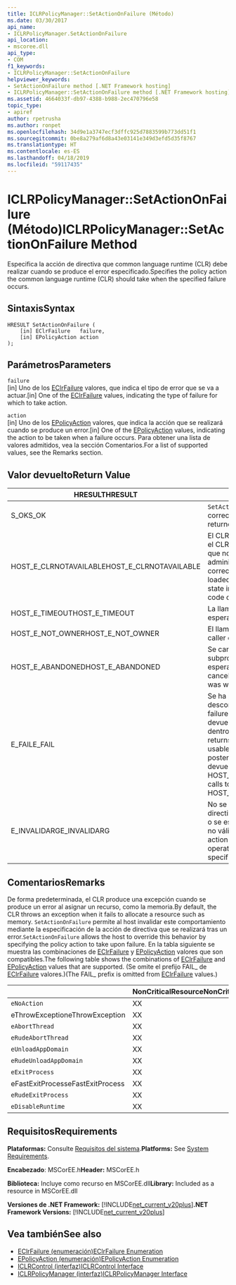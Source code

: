 ```yaml
---
title: ICLRPolicyManager::SetActionOnFailure (Método)
ms.date: 03/30/2017
api_name:
- ICLRPolicyManager.SetActionOnFailure
api_location:
- mscoree.dll
api_type:
- COM
f1_keywords:
- ICLRPolicyManager::SetActionOnFailure
helpviewer_keywords:
- SetActionOnFailure method [.NET Framework hosting]
- ICLRPolicyManager::SetActionOnFailure method [.NET Framework hosting]
ms.assetid: 4664033f-db97-4388-b988-2ec470796e58
topic_type:
- apiref
author: rpetrusha
ms.author: ronpet
ms.openlocfilehash: 34d9e1a3747ecf3dffc925d7883599b773dd51f1
ms.sourcegitcommit: 0be8a279af6d8a43e03141e349d3efd5d35f8767
ms.translationtype: HT
ms.contentlocale: es-ES
ms.lasthandoff: 04/18/2019
ms.locfileid: "59117435"
---
```

# <a name="iclrpolicymanagersetactiononfailure-method"></a><span data-ttu-id="a5a2c-102">ICLRPolicyManager::SetActionOnFailure (Método)</span><span class="sxs-lookup"><span data-stu-id="a5a2c-102">ICLRPolicyManager::SetActionOnFailure Method</span></span>
<span data-ttu-id="a5a2c-103">Especifica la acción de directiva que common language runtime (CLR) debe realizar cuando se produce el error especificado.</span><span class="sxs-lookup"><span data-stu-id="a5a2c-103">Specifies the policy action the common language runtime (CLR) should take when the specified failure occurs.</span></span>  
  
## <a name="syntax"></a><span data-ttu-id="a5a2c-104">Sintaxis</span><span class="sxs-lookup"><span data-stu-id="a5a2c-104">Syntax</span></span>  
  
```  
HRESULT SetActionOnFailure (  
    [in] EClrFailure   failure,  
    [in] EPolicyAction action  
);  
```  
  
## <a name="parameters"></a><span data-ttu-id="a5a2c-105">Parámetros</span><span class="sxs-lookup"><span data-stu-id="a5a2c-105">Parameters</span></span>  
 `failure`  
 <span data-ttu-id="a5a2c-106">[in] Uno de los [EClrFailure](../../../../docs/framework/unmanaged-api/hosting/eclrfailure-enumeration.md) valores, que indica el tipo de error que se va a actuar.</span><span class="sxs-lookup"><span data-stu-id="a5a2c-106">[in] One of the [EClrFailure](../../../../docs/framework/unmanaged-api/hosting/eclrfailure-enumeration.md) values, indicating the type of failure for which to take action.</span></span>  
  
 `action`  
 <span data-ttu-id="a5a2c-107">[in] Uno de los [EPolicyAction](../../../../docs/framework/unmanaged-api/hosting/epolicyaction-enumeration.md) valores, que indica la acción que se realizará cuando se produce un error.</span><span class="sxs-lookup"><span data-stu-id="a5a2c-107">[in] One of the [EPolicyAction](../../../../docs/framework/unmanaged-api/hosting/epolicyaction-enumeration.md) values, indicating the action to be taken when a failure occurs.</span></span> <span data-ttu-id="a5a2c-108">Para obtener una lista de valores admitidos, vea la sección Comentarios.</span><span class="sxs-lookup"><span data-stu-id="a5a2c-108">For a list of supported values, see the Remarks section.</span></span>  
  
## <a name="return-value"></a><span data-ttu-id="a5a2c-109">Valor devuelto</span><span class="sxs-lookup"><span data-stu-id="a5a2c-109">Return Value</span></span>  
  
|<span data-ttu-id="a5a2c-110">HRESULT</span><span class="sxs-lookup"><span data-stu-id="a5a2c-110">HRESULT</span></span>|<span data-ttu-id="a5a2c-111">Descripción</span><span class="sxs-lookup"><span data-stu-id="a5a2c-111">Description</span></span>|  
|-------------|-----------------|  
|<span data-ttu-id="a5a2c-112">S_OK</span><span class="sxs-lookup"><span data-stu-id="a5a2c-112">S_OK</span></span>|<span data-ttu-id="a5a2c-113">`SetActionOnFailure` se devolvió correctamente.</span><span class="sxs-lookup"><span data-stu-id="a5a2c-113">`SetActionOnFailure` returned successfully.</span></span>|  
|<span data-ttu-id="a5a2c-114">HOST_E_CLRNOTAVAILABLE</span><span class="sxs-lookup"><span data-stu-id="a5a2c-114">HOST_E_CLRNOTAVAILABLE</span></span>|<span data-ttu-id="a5a2c-115">El CLR no se ha cargado en un proceso o el CLR se encuentra en un estado en el que no se puede ejecutar código administrado o procesar la llamada correctamente.</span><span class="sxs-lookup"><span data-stu-id="a5a2c-115">The CLR has not been loaded into a process, or the CLR is in a state in which it cannot run managed code or process the call successfully.</span></span>|  
|<span data-ttu-id="a5a2c-116">HOST_E_TIMEOUT</span><span class="sxs-lookup"><span data-stu-id="a5a2c-116">HOST_E_TIMEOUT</span></span>|<span data-ttu-id="a5a2c-117">La llamada ha agotado el tiempo de espera.</span><span class="sxs-lookup"><span data-stu-id="a5a2c-117">The call timed out.</span></span>|  
|<span data-ttu-id="a5a2c-118">HOST_E_NOT_OWNER</span><span class="sxs-lookup"><span data-stu-id="a5a2c-118">HOST_E_NOT_OWNER</span></span>|<span data-ttu-id="a5a2c-119">El llamador no posee el bloqueo.</span><span class="sxs-lookup"><span data-stu-id="a5a2c-119">The caller does not own the lock.</span></span>|  
|<span data-ttu-id="a5a2c-120">HOST_E_ABANDONED</span><span class="sxs-lookup"><span data-stu-id="a5a2c-120">HOST_E_ABANDONED</span></span>|<span data-ttu-id="a5a2c-121">Se canceló un evento mientras un subproceso bloqueado o fibra estaba esperando en ella.</span><span class="sxs-lookup"><span data-stu-id="a5a2c-121">An event was canceled while a blocked thread or fiber was waiting on it.</span></span>|  
|<span data-ttu-id="a5a2c-122">E_FAIL</span><span class="sxs-lookup"><span data-stu-id="a5a2c-122">E_FAIL</span></span>|<span data-ttu-id="a5a2c-123">Se ha producido un error irrecuperable desconocido.</span><span class="sxs-lookup"><span data-stu-id="a5a2c-123">An unknown catastrophic failure occurred.</span></span> <span data-ttu-id="a5a2c-124">Después de un método devuelve E_FAIL, CLR ya no es utilizable dentro del proceso.</span><span class="sxs-lookup"><span data-stu-id="a5a2c-124">After a method returns E_FAIL, the CLR is no longer usable within the process.</span></span> <span data-ttu-id="a5a2c-125">Las llamadas posteriores a métodos de hospedaje devuelven HOST_E_CLRNOTAVAILABLE.</span><span class="sxs-lookup"><span data-stu-id="a5a2c-125">Subsequent calls to hosting methods return HOST_E_CLRNOTAVAILABLE.</span></span>|  
|<span data-ttu-id="a5a2c-126">E_INVALIDARG</span><span class="sxs-lookup"><span data-stu-id="a5a2c-126">E_INVALIDARG</span></span>|<span data-ttu-id="a5a2c-127">No se puede establecer una acción de directiva para la operación especificada, o se especifica una acción de la directiva no válida para la operación.</span><span class="sxs-lookup"><span data-stu-id="a5a2c-127">A policy action cannot be set for the specified operation, or an invalid policy action was specified for the operation.</span></span>|  
  
## <a name="remarks"></a><span data-ttu-id="a5a2c-128">Comentarios</span><span class="sxs-lookup"><span data-stu-id="a5a2c-128">Remarks</span></span>  
 <span data-ttu-id="a5a2c-129">De forma predeterminada, el CLR produce una excepción cuando se produce un error al asignar un recurso, como la memoria.</span><span class="sxs-lookup"><span data-stu-id="a5a2c-129">By default, the CLR throws an exception when it fails to allocate a resource such as memory.</span></span> <span data-ttu-id="a5a2c-130">`SetActionOnFailure` permite al host invalidar este comportamiento mediante la especificación de la acción de directiva que se realizará tras un error.</span><span class="sxs-lookup"><span data-stu-id="a5a2c-130">`SetActionOnFailure` allows the host to override this behavior by specifying the policy action to take upon failure.</span></span> <span data-ttu-id="a5a2c-131">En la tabla siguiente se muestra las combinaciones de [EClrFailure](../../../../docs/framework/unmanaged-api/hosting/eclrfailure-enumeration.md) y [EPolicyAction](../../../../docs/framework/unmanaged-api/hosting/epolicyaction-enumeration.md) valores que son compatibles.</span><span class="sxs-lookup"><span data-stu-id="a5a2c-131">The following table shows the combinations of [EClrFailure](../../../../docs/framework/unmanaged-api/hosting/eclrfailure-enumeration.md) and [EPolicyAction](../../../../docs/framework/unmanaged-api/hosting/epolicyaction-enumeration.md) values that are supported.</span></span> <span data-ttu-id="a5a2c-132">(Se omite el prefijo FAIL_ de [EClrFailure](../../../../docs/framework/unmanaged-api/hosting/eclrfailure-enumeration.md) valores.)</span><span class="sxs-lookup"><span data-stu-id="a5a2c-132">(The FAIL_ prefix is omitted from [EClrFailure](../../../../docs/framework/unmanaged-api/hosting/eclrfailure-enumeration.md) values.)</span></span>  
  
||<span data-ttu-id="a5a2c-133">NonCriticalResource</span><span class="sxs-lookup"><span data-stu-id="a5a2c-133">NonCriticalResource</span></span>|<span data-ttu-id="a5a2c-134">CriticalResource</span><span class="sxs-lookup"><span data-stu-id="a5a2c-134">CriticalResource</span></span>|<span data-ttu-id="a5a2c-135">FatalRuntime</span><span class="sxs-lookup"><span data-stu-id="a5a2c-135">FatalRuntime</span></span>|<span data-ttu-id="a5a2c-136">OrphanedLock</span><span class="sxs-lookup"><span data-stu-id="a5a2c-136">OrphanedLock</span></span>|<span data-ttu-id="a5a2c-137">StackOverflow</span><span class="sxs-lookup"><span data-stu-id="a5a2c-137">StackOverflow</span></span>|<span data-ttu-id="a5a2c-138">AccessViolation</span><span class="sxs-lookup"><span data-stu-id="a5a2c-138">AccessViolation</span></span>|<span data-ttu-id="a5a2c-139">CodeContract</span><span class="sxs-lookup"><span data-stu-id="a5a2c-139">CodeContract</span></span>|  
|-|-------------------------|----------------------|------------------|------------------|-------------------|---------------------|------------------|  
|`eNoAction`|<span data-ttu-id="a5a2c-140">X</span><span class="sxs-lookup"><span data-stu-id="a5a2c-140">X</span></span>|<span data-ttu-id="a5a2c-141">X</span><span class="sxs-lookup"><span data-stu-id="a5a2c-141">X</span></span>||||<span data-ttu-id="a5a2c-142">N/D</span><span class="sxs-lookup"><span data-stu-id="a5a2c-142">N/A</span></span>||  
|<span data-ttu-id="a5a2c-143">eThrowException</span><span class="sxs-lookup"><span data-stu-id="a5a2c-143">eThrowException</span></span>|<span data-ttu-id="a5a2c-144">X</span><span class="sxs-lookup"><span data-stu-id="a5a2c-144">X</span></span>|<span data-ttu-id="a5a2c-145">X</span><span class="sxs-lookup"><span data-stu-id="a5a2c-145">X</span></span>||||<span data-ttu-id="a5a2c-146">N/D</span><span class="sxs-lookup"><span data-stu-id="a5a2c-146">N/A</span></span>||  
|`eAbortThread`|<span data-ttu-id="a5a2c-147">X</span><span class="sxs-lookup"><span data-stu-id="a5a2c-147">X</span></span>|<span data-ttu-id="a5a2c-148">X</span><span class="sxs-lookup"><span data-stu-id="a5a2c-148">X</span></span>||||<span data-ttu-id="a5a2c-149">N/D</span><span class="sxs-lookup"><span data-stu-id="a5a2c-149">N/A</span></span>|<span data-ttu-id="a5a2c-150">X</span><span class="sxs-lookup"><span data-stu-id="a5a2c-150">X</span></span>|  
|`eRudeAbortThread`|<span data-ttu-id="a5a2c-151">X</span><span class="sxs-lookup"><span data-stu-id="a5a2c-151">X</span></span>|<span data-ttu-id="a5a2c-152">X</span><span class="sxs-lookup"><span data-stu-id="a5a2c-152">X</span></span>||||<span data-ttu-id="a5a2c-153">N/D</span><span class="sxs-lookup"><span data-stu-id="a5a2c-153">N/A</span></span>|<span data-ttu-id="a5a2c-154">X</span><span class="sxs-lookup"><span data-stu-id="a5a2c-154">X</span></span>|  
|`eUnloadAppDomain`|<span data-ttu-id="a5a2c-155">X</span><span class="sxs-lookup"><span data-stu-id="a5a2c-155">X</span></span>|<span data-ttu-id="a5a2c-156">X</span><span class="sxs-lookup"><span data-stu-id="a5a2c-156">X</span></span>||<span data-ttu-id="a5a2c-157">X</span><span class="sxs-lookup"><span data-stu-id="a5a2c-157">X</span></span>||<span data-ttu-id="a5a2c-158">N/D</span><span class="sxs-lookup"><span data-stu-id="a5a2c-158">N/A</span></span>|<span data-ttu-id="a5a2c-159">X</span><span class="sxs-lookup"><span data-stu-id="a5a2c-159">X</span></span>|  
|`eRudeUnloadAppDomain`|<span data-ttu-id="a5a2c-160">X</span><span class="sxs-lookup"><span data-stu-id="a5a2c-160">X</span></span>|<span data-ttu-id="a5a2c-161">X</span><span class="sxs-lookup"><span data-stu-id="a5a2c-161">X</span></span>||<span data-ttu-id="a5a2c-162">X</span><span class="sxs-lookup"><span data-stu-id="a5a2c-162">X</span></span>|<span data-ttu-id="a5a2c-163">X</span><span class="sxs-lookup"><span data-stu-id="a5a2c-163">X</span></span>|<span data-ttu-id="a5a2c-164">N/D</span><span class="sxs-lookup"><span data-stu-id="a5a2c-164">N/A</span></span>|<span data-ttu-id="a5a2c-165">X</span><span class="sxs-lookup"><span data-stu-id="a5a2c-165">X</span></span>|  
|`eExitProcess`|<span data-ttu-id="a5a2c-166">X</span><span class="sxs-lookup"><span data-stu-id="a5a2c-166">X</span></span>|<span data-ttu-id="a5a2c-167">X</span><span class="sxs-lookup"><span data-stu-id="a5a2c-167">X</span></span>||<span data-ttu-id="a5a2c-168">X</span><span class="sxs-lookup"><span data-stu-id="a5a2c-168">X</span></span>|<span data-ttu-id="a5a2c-169">X</span><span class="sxs-lookup"><span data-stu-id="a5a2c-169">X</span></span>|<span data-ttu-id="a5a2c-170">N/D</span><span class="sxs-lookup"><span data-stu-id="a5a2c-170">N/A</span></span>|<span data-ttu-id="a5a2c-171">X</span><span class="sxs-lookup"><span data-stu-id="a5a2c-171">X</span></span>|  
|<span data-ttu-id="a5a2c-172">eFastExitProcess</span><span class="sxs-lookup"><span data-stu-id="a5a2c-172">eFastExitProcess</span></span>|<span data-ttu-id="a5a2c-173">X</span><span class="sxs-lookup"><span data-stu-id="a5a2c-173">X</span></span>|<span data-ttu-id="a5a2c-174">X</span><span class="sxs-lookup"><span data-stu-id="a5a2c-174">X</span></span>||<span data-ttu-id="a5a2c-175">X</span><span class="sxs-lookup"><span data-stu-id="a5a2c-175">X</span></span>|<span data-ttu-id="a5a2c-176">X</span><span class="sxs-lookup"><span data-stu-id="a5a2c-176">X</span></span>|<span data-ttu-id="a5a2c-177">N/D</span><span class="sxs-lookup"><span data-stu-id="a5a2c-177">N/A</span></span>||  
|`eRudeExitProcess`|<span data-ttu-id="a5a2c-178">X</span><span class="sxs-lookup"><span data-stu-id="a5a2c-178">X</span></span>|<span data-ttu-id="a5a2c-179">X</span><span class="sxs-lookup"><span data-stu-id="a5a2c-179">X</span></span>|<span data-ttu-id="a5a2c-180">X</span><span class="sxs-lookup"><span data-stu-id="a5a2c-180">X</span></span>|<span data-ttu-id="a5a2c-181">X</span><span class="sxs-lookup"><span data-stu-id="a5a2c-181">X</span></span>|<span data-ttu-id="a5a2c-182">X</span><span class="sxs-lookup"><span data-stu-id="a5a2c-182">X</span></span>|<span data-ttu-id="a5a2c-183">N/D</span><span class="sxs-lookup"><span data-stu-id="a5a2c-183">N/A</span></span>||  
|`eDisableRuntime`|<span data-ttu-id="a5a2c-184">X</span><span class="sxs-lookup"><span data-stu-id="a5a2c-184">X</span></span>|<span data-ttu-id="a5a2c-185">X</span><span class="sxs-lookup"><span data-stu-id="a5a2c-185">X</span></span>|<span data-ttu-id="a5a2c-186">X</span><span class="sxs-lookup"><span data-stu-id="a5a2c-186">X</span></span>|<span data-ttu-id="a5a2c-187">X</span><span class="sxs-lookup"><span data-stu-id="a5a2c-187">X</span></span>|<span data-ttu-id="a5a2c-188">X</span><span class="sxs-lookup"><span data-stu-id="a5a2c-188">X</span></span>|<span data-ttu-id="a5a2c-189">N/D</span><span class="sxs-lookup"><span data-stu-id="a5a2c-189">N/A</span></span>||  
  
## <a name="requirements"></a><span data-ttu-id="a5a2c-190">Requisitos</span><span class="sxs-lookup"><span data-stu-id="a5a2c-190">Requirements</span></span>  
 <span data-ttu-id="a5a2c-191">**Plataformas:** Consulte [Requisitos del sistema](../../../../docs/framework/get-started/system-requirements.md).</span><span class="sxs-lookup"><span data-stu-id="a5a2c-191">**Platforms:** See [System Requirements](../../../../docs/framework/get-started/system-requirements.md).</span></span>  
  
 <span data-ttu-id="a5a2c-192">**Encabezado**: MSCorEE.h</span><span class="sxs-lookup"><span data-stu-id="a5a2c-192">**Header:** MSCorEE.h</span></span>  
  
 <span data-ttu-id="a5a2c-193">**Biblioteca:** Incluye como recurso en MSCorEE.dll</span><span class="sxs-lookup"><span data-stu-id="a5a2c-193">**Library:** Included as a resource in MSCorEE.dll</span></span>  
  
 <span data-ttu-id="a5a2c-194">**Versiones de .NET Framework:** [!INCLUDE[net_current_v20plus](../../../../includes/net-current-v20plus-md.md)]</span><span class="sxs-lookup"><span data-stu-id="a5a2c-194">**.NET Framework Versions:** [!INCLUDE[net_current_v20plus](../../../../includes/net-current-v20plus-md.md)]</span></span>  
  
## <a name="see-also"></a><span data-ttu-id="a5a2c-195">Vea también</span><span class="sxs-lookup"><span data-stu-id="a5a2c-195">See also</span></span>

- [<span data-ttu-id="a5a2c-196">EClrFailure (enumeración)</span><span class="sxs-lookup"><span data-stu-id="a5a2c-196">EClrFailure Enumeration</span></span>](../../../../docs/framework/unmanaged-api/hosting/eclrfailure-enumeration.md)
- [<span data-ttu-id="a5a2c-197">EPolicyAction (enumeración)</span><span class="sxs-lookup"><span data-stu-id="a5a2c-197">EPolicyAction Enumeration</span></span>](../../../../docs/framework/unmanaged-api/hosting/epolicyaction-enumeration.md)
- [<span data-ttu-id="a5a2c-198">ICLRControl (interfaz)</span><span class="sxs-lookup"><span data-stu-id="a5a2c-198">ICLRControl Interface</span></span>](../../../../docs/framework/unmanaged-api/hosting/iclrcontrol-interface.md)
- [<span data-ttu-id="a5a2c-199">ICLRPolicyManager (interfaz)</span><span class="sxs-lookup"><span data-stu-id="a5a2c-199">ICLRPolicyManager Interface</span></span>](../../../../docs/framework/unmanaged-api/hosting/iclrpolicymanager-interface.md)
